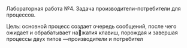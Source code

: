 Лабораторная работа №4. Задача производители-потребители для процессов.

Цель: основной процесс создает очередь сообщений, после чего ожидает и обрабатывает нажатия клавиш, порождая и завершая процессы двух типов —производители и потребител
